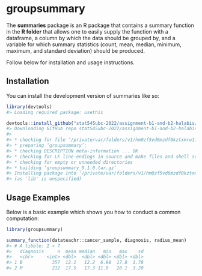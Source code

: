 
<!-- README.md is generated from README.Rmd. Please edit that file -->

# groupsummary

<!-- badges: start -->
<!-- badges: end -->

The **summaries** package is an R package that contains a summary
function in the **R folder** that allows one to easily supply the
function with a dataframe, a column by which the data should be grouped
by, and a variable for which summary statistics (count, mean, median,
minimum, maximum, and standard deviation) should be produced.

Follow below for installation and usage instructions.

## Installation

You can install the development version of summaries like so:

``` r
library(devtools)
#> Loading required package: usethis

devtools::install_github("stat545ubc-2022/assignment-b1-and-b2-halabis/groupsummary")
#> Downloading GitHub repo stat545ubc-2022/assignment-b1-and-b2-halabis@HEAD
#> 
#> * checking for file ‘/private/var/folders/v1/hm0zf5vd6mzdf0kztxmrw1fh0000gn/T/RtmpcQ338O/remotes11b7e17ae023c/stat545ubc-2022-assignment-b1-and-b2-halabis-58380ca/groupsummary/DESCRIPTION’ ... OK
#> * preparing ‘groupsummary’:
#> * checking DESCRIPTION meta-information ... OK
#> * checking for LF line-endings in source and make files and shell scripts
#> * checking for empty or unneeded directories
#> * building ‘groupsummary_0.1.0.tar.gz’
#> Installing package into '/private/var/folders/v1/hm0zf5vd6mzdf0kztxmrw1fh0000gn/T/RtmpAGDoqC/temp_libpath119ae737551da'
#> (as 'lib' is unspecified)
```

## Usage Examples

Below is a basic example which shows you how to conduct a common
computation:

``` r
library(groupsummary)

summary_function(datateachr::cancer_sample, diagnosis, radius_mean)
#> # A tibble: 2 × 7
#>   diagnosis     n  mean median   min   max    sd
#>   <chr>     <int> <dbl>  <dbl> <dbl> <dbl> <dbl>
#> 1 B           357  12.1   12.2  6.98  17.8  1.78
#> 2 M           212  17.5   17.3 11.0   28.1  3.20
```
